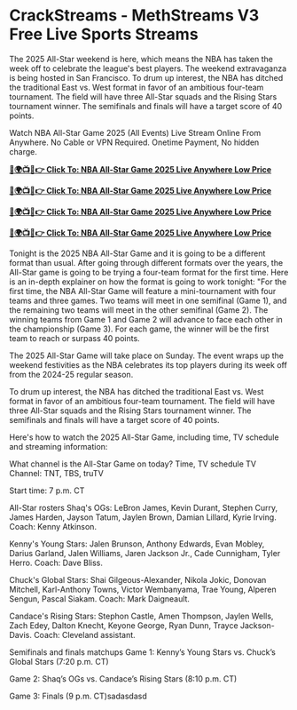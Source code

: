 # CrackStreams - MethStreams V3 Free Live Sports Streams

The 2025 All-Star weekend is here, which means the NBA has taken the week off to celebrate the league's best players. The weekend extravaganza is being hosted in San Francisco. To drum up interest, the NBA has ditched the traditional East vs. West format in favor of an ambitious four-team tournament. The field will have three All-Star squads and the Rising Stars tournament winner. The semifinals and finals will have a target score of 40 points.

Watch NBA All-Star Game 2025 (All Events) Live Stream Online From Anywhere. No Cable or VPN Required. Onetime Payment, No hidden charge.

**[🔴🌍📺📱👉 Click To: NBA All-Star Game 2025 Live Anywhere Low Price](https://tinyurl.com/mrxmbb3z)**

**[🔴🌍📺📱👉 Click To: NBA All-Star Game 2025 Live Anywhere Low Price](https://tinyurl.com/mrxmbb3z)**

**[🔴🌍📺📱👉 Click To: NBA All-Star Game 2025 Live Anywhere Low Price](https://tinyurl.com/mrxmbb3z)**

**[🔴🌍📺📱👉 Click To: NBA All-Star Game 2025 Live Anywhere Low Price](https://tinyurl.com/mrxmbb3z)**

Tonight is the 2025 NBA All-Star Game and it is going to be a different format than usual. After going through different formats over the years, the All-Star game is going to be trying a four-team format for the first time. Here is an in-depth explainer on how the format is going to work tonight: "For the first time, the NBA All-Star Game will feature a mini-tournament with four teams and three games. Two teams will meet in one semifinal (Game 1), and the remaining two teams will meet in the other semifinal (Game 2). The winning teams from Game 1 and Game 2 will advance to face each other in the championship (Game 3). For each game, the winner will be the first team to reach or surpass 40 points.

The 2025 All-Star Game will take place on Sunday. The event wraps up the weekend festivities as the NBA celebrates its top players during its week off from the 2024-25 regular season.

To drum up interest, the NBA has ditched the traditional East vs. West format in favor of an ambitious four-team tournament. The field will have three All-Star squads and the Rising Stars tournament winner. The semifinals and finals will have a target score of 40 points.

Here's how to watch the 2025 All-Star Game, including time, TV schedule and streaming information:

What channel is the All-Star Game on today? Time, TV schedule​
TV Channel: TNT, TBS, truTV

Start time: 7 p.m. CT

All-Star rosters​
Shaq's OGs: LeBron James, Kevin Durant, Stephen Curry, James Harden, Jayson Tatum, Jaylen Brown, Damian Lillard, Kyrie Irving. Coach: Kenny Atkinson.

Kenny's Young Stars: Jalen Brunson, Anthony Edwards, Evan Mobley, Darius Garland, Jalen Williams, Jaren Jackson Jr., Cade Cunnigham, Tyler Herro. Coach: Dave Bliss.

Chuck's Global Stars: Shai Gilgeous-Alexander, Nikola Jokic, Donovan Mitchell, Karl-Anthony Towns, Victor Wembanyama, Trae Young, Alperen Sengun, Pascal Siakam. Coach: Mark Daigneault.

Candace's Rising Stars: Stephon Castle, Amen Thompson, Jaylen Wells, Zach Edey, Dalton Knecht, Keyone George, Ryan Dunn, Trayce Jackson-Davis. Coach: Cleveland assistant.

Semifinals and finals matchups​
Game 1: Kenny’s Young Stars vs. Chuck’s Global Stars (7:20 p.m. CT)

Game 2: Shaq’s OGs vs. Candace’s Rising Stars (8:10 p.m. CT)

Game 3: Finals (9 p.m. CT)sadasdasd
